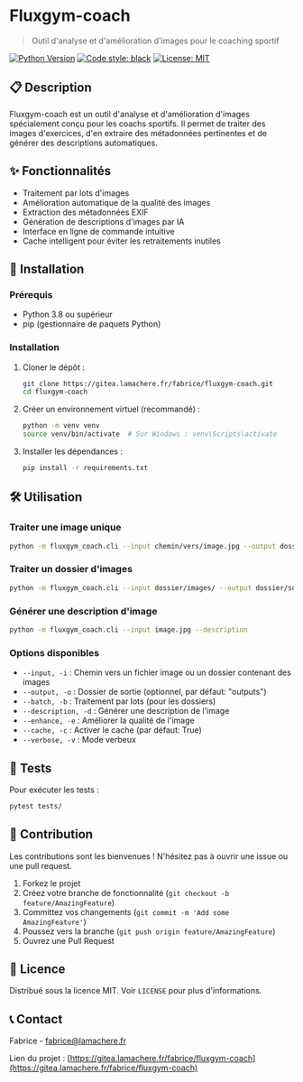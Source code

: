 # Fluxgym-coach

> Outil d'analyse et d'amélioration d'images pour le coaching sportif

[![Python Version](https://img.shields.io/badge/python-3.8+-blue.svg)](https://www.python.org/downloads/)
[![Code style: black](https://img.shields.io/badge/code%20style-black-000000.svg)](https://github.com/psf/black)
[![License: MIT](https://img.shields.io/badge/License-MIT-yellow.svg)](https://opensource.org/licenses/MIT)

## 📋 Description

Fluxgym-coach est un outil d'analyse et d'amélioration d'images spécialement conçu pour les coachs sportifs. Il permet de traiter des images d'exercices, d'en extraire des métadonnées pertinentes et de générer des descriptions automatiques.

## ✨ Fonctionnalités

- Traitement par lots d'images
- Amélioration automatique de la qualité des images
- Extraction des métadonnées EXIF
- Génération de descriptions d'images par IA
- Interface en ligne de commande intuitive
- Cache intelligent pour éviter les retraitements inutiles

## 🚀 Installation

### Prérequis

- Python 3.8 ou supérieur
- pip (gestionnaire de paquets Python)

### Installation

1. Cloner le dépôt :
   ```bash
   git clone https://gitea.lamachere.fr/fabrice/fluxgym-coach.git
   cd fluxgym-coach
   ```

2. Créer un environnement virtuel (recommandé) :
   ```bash
   python -m venv venv
   source venv/bin/activate  # Sur Windows : venv\Scripts\activate
   ```

3. Installer les dépendances :
   ```bash
   pip install -r requirements.txt
   ```

## 🛠 Utilisation

### Traiter une image unique
```bash
python -m fluxgym_coach.cli --input chemin/vers/image.jpg --output dossier/sortie/
```

### Traiter un dossier d'images
```bash
python -m fluxgym_coach.cli --input dossier/images/ --output dossier/sortie/ --batch
```

### Générer une description d'image
```bash
python -m fluxgym_coach.cli --input image.jpg --description
```

### Options disponibles
- `--input, -i` : Chemin vers un fichier image ou un dossier contenant des images
- `--output, -o` : Dossier de sortie (optionnel, par défaut: "outputs")
- `--batch, -b` : Traitement par lots (pour les dossiers)
- `--description, -d` : Générer une description de l'image
- `--enhance, -e` : Améliorer la qualité de l'image
- `--cache, -c` : Activer le cache (par défaut: True)
- `--verbose, -v` : Mode verbeux

## 🧪 Tests

Pour exécuter les tests :

```bash
pytest tests/
```

## 🤝 Contribution

Les contributions sont les bienvenues ! N'hésitez pas à ouvrir une issue ou une pull request.

1. Forkez le projet
2. Créez votre branche de fonctionnalité (`git checkout -b feature/AmazingFeature`)
3. Committez vos changements (`git commit -m 'Add some AmazingFeature'`)
4. Poussez vers la branche (`git push origin feature/AmazingFeature`)
5. Ouvrez une Pull Request

## 📄 Licence

Distribué sous la licence MIT. Voir `LICENSE` pour plus d'informations.

## 📞 Contact

Fabrice - fabrice@lamachere.fr

Lien du projet : [https://gitea.lamachere.fr/fabrice/fluxgym-coach](https://gitea.lamachere.fr/fabrice/fluxgym-coach)
